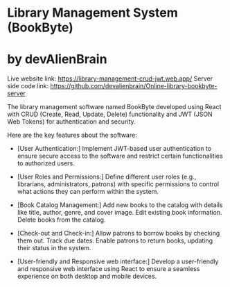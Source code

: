 # Library Management System (BookByte)

# by devAlienBrain

Live website link: https://library-management-crud-jwt.web.app/
Server side code link: https://github.com/devalienbrain/Online-library-bookbyte-server

The library management software named BookByte developed using React with CRUD (Create, Read, Update, Delete) functionality and JWT (JSON Web Tokens) for authentication and security.

Here are the key features about the software:

- [User Authentication:] Implement JWT-based user authentication to ensure secure access to the software and restrict certain functionalities to authorized users.

- [User Roles and Permissions:] Define different user roles (e.g., librarians, administrators, patrons) with specific permissions to control what actions they can perform within the system.

- [Book Catalog Management:] Add new books to the catalog with details like title, author, genre, and cover image. Edit existing book information. Delete books from the catalog.

- [Check-out and Check-in:] Allow patrons to borrow books by checking them out. Track due dates. Enable patrons to return books, updating their status in the system.

- [User-friendly and Responsive web interface:] Develop a user-friendly and responsive web interface using React to ensure a seamless experience on both desktop and mobile devices.
